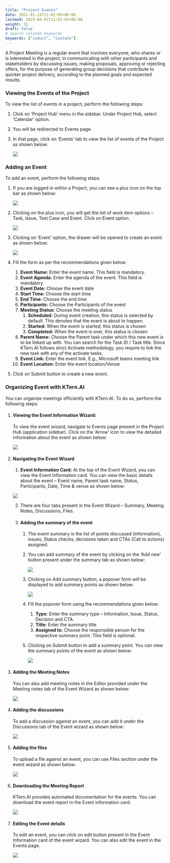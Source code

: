 ```yaml
---
title: "Project Events"
date: 2021-01-15T11:02:05+06:00
lastmod: 2023-08-01T11:02:05+06:00
weight: 31
draft: false
# search related keywords
keywords: ["induct", "instate"]
---
```


A Project Meeting is a regular event that involves everyone, who shares or is interested in the project, in communicating with other participants and stakeholders by discussing issues, making proposals, approving or rejecting offers, for the purpose of generating group decisions that contribute to quicker project delivery, according to the planned goals and expected results.

### Viewing the Events of the Project

To view the list of events in a project, perform the following steps:

1. Click on ‘Project Hub’ menu in the sidebar. Under Project Hub, select ‘Calendar’ option.
2. You will be redirected to Events page.
3. In that page, click on ‘Events’ tab to view the list of events of the Project as shown below:

   ![](https://storage.googleapis.com/ktern-docs-files/events-1.png)

### Adding an Event

To add an event, perform the following steps:

1. If you are logged in within a Project, you can see a plus icon on the top bar as shown below:

   ![](https://storage.googleapis.com/ktern-docs-files/events-2.png)

2. Clicking on the plus icon, you will get the list of work item options – Task, Issue, Test Case and Event. Click on Event option.

   ![](https://storage.googleapis.com/ktern-docs-files/events-3.png)

3. Clicking on ‘Event’ option, the drawer will be opened to create an event as shown below:

   ![](https://storage.googleapis.com/ktern-docs-files/events-4.png)

4. Fill the form as per the recommendations given below:
   1. **Event Name:** Enter the event name. This field is mandatory.
   2. **Event Agenda:** Enter the agenda of the event. This field is mandatory.
   3. **Event Date:** Choose the event date
   4. **Start Time:** Choose the start time
   5. **End Time:** Choose the end time
   6. **Participants:** Choose the Participants of the event
   7. **Meeting Status:** Choose the meeting status
      1. **Scheduled:** During event creation, this status is selected by default. This denotes that the event is about to happen.
      2. **Started:** When the event is started, this status is chosen
      3. **Completed:** When the event is over, this status is chosen
   8. **Parent Name:** Choose the Parent task under which this new event is to be linked up with. You can search for the Task ID / Task title. Since KTern.AI follows strict Activate methodology, you require to link the new task with any of the activate tasks.
   9. **Event Link:** Enter the event link. E.g., Microsoft teams meeting link
   10.   **Event Location:** Enter the event location/Venue
5. Click on Submit button to create a new event.

### Organizing Event with KTern.AI

You can organize meetings efficiently with KTern.AI. To do so, perform the following steps:

1. #### Viewing the Event Information Wizard:

   To view the event wizard, navigate to Events page present in the Project Hub (application sidebar). Click on the ‘Arrow’ icon to view the detailed information about the event as shown below:

   ![](https://storage.googleapis.com/ktern-docs-files/events-5.png)

2. #### Navigating the Event Wizard

   1. **Event Information Card:** At the top of the Event Wizard, you can view the Event Information card. You can view the basic details about the event – Event name, Parent task name, Status, Participants, Date, Time & venue as shown below:

   ![](https://storage.googleapis.com/ktern-docs-files/events-6.png)

   2. There are four tabs present in the Event Wizard – Summary, Meeting Notes, Discussions, Files.

   3. #### Adding the summary of the event

      1. The event summary is the list of points discussed (information), issues, Status checks, decisions taken and CTAs (Call to actions) assigned.

      2. You can add summary of the event by clicking on the ‘Add new’ button present under the summary tab as shown below:

         ![](https://storage.googleapis.com/ktern-docs-files/events-7.png)

      3. Clicking on Add summary button, a popover form will be displayed to add summary points as shown below:

         ![](https://storage.googleapis.com/ktern-docs-files/events-8.png)

      4. Fill the popover form using the recommendations given below:

         1. **Type:** Enter the summary type – Information, Issue, Status, Decision and CTA.
         2. **Title:** Enter the summary title
         3. **Assigned to:** Choose the responsible person for the respective summary point. This field is optional.

      5. Clicking on Submit button to add a summary point. You can view the summary points of the event as shown below:

         ![](https://storage.googleapis.com/ktern-docs-files/events-9.png)

3. #### Adding the Meeting Notes

   You can also add meeting notes in the Editor provided under the Meeting notes tab of the Event Wizard as shown below:

   ![](https://storage.googleapis.com/ktern-docs-files/events-10.png)

4. #### Adding the discussions

   To add a discussion against an event, you can add it under the Discussions tab of the Event wizard as shown below:

   ![](https://storage.googleapis.com/ktern-docs-files/events-11.png)

5. #### Adding the files

   To upload a file against an event, you can use Files section under the event wizard as shown below:

   ![](https://storage.googleapis.com/ktern-docs-files/events-12.png)

6. #### Downloading the Meeting Report

   KTern.AI provides automated documentation for the events. You can download the event report in the Event information card.

   ![](https://storage.googleapis.com/ktern-docs-files/events-13.png)

7. #### Editing the Event details

   To edit an event, you can click on edit button present in the Event Information card of the event wizard. You can also edit the event in the Events page.

   ![](https://storage.googleapis.com/ktern-docs-files/events-14.png)
